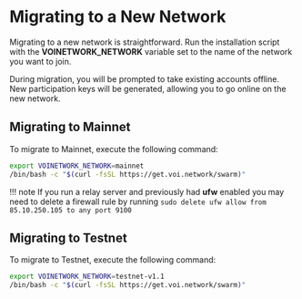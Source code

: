 # Migrating to a New Network

Migrating to a new network is straightforward. Run the installation script with the **VOINETWORK_NETWORK** variable set to the
name of the network you want to join.

During migration, you will be prompted to take existing accounts offline.
New participation keys will be generated, allowing you to go online on the new network.

## Migrating to Mainnet

To migrate to Mainnet, execute the following command:

```bash
export VOINETWORK_NETWORK=mainnet
/bin/bash -c "$(curl -fsSL https://get.voi.network/swarm)"
```

!!! note
    If you run a relay server and previously had **ufw** enabled you may need to delete a firewall rule by running `sudo delete ufw allow from 85.10.250.105 to any port 9100`

## Migrating to Testnet

To migrate to Testnet, execute the following command:

```bash
export VOINETWORK_NETWORK=testnet-v1.1
/bin/bash -c "$(curl -fsSL https://get.voi.network/swarm)"
```
